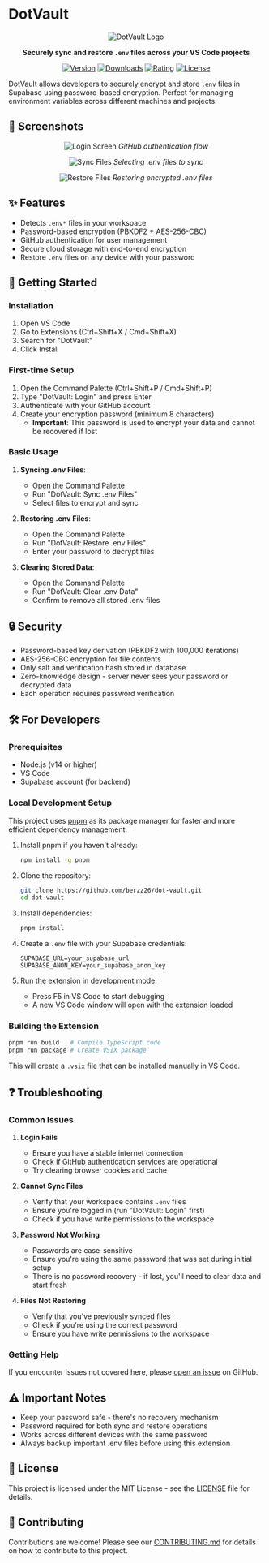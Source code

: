 # DotVault

<div align="center">
  
![DotVault Logo](https://via.placeholder.com/150x150.png?text=DotVault)

**Securely sync and restore `.env` files across your VS Code projects**

[![Version](https://img.shields.io/visual-studio-marketplace/v/AumTamboli.dot-vault)](https://marketplace.visualstudio.com/items?itemName=AumTamboli.dot-vault)
[![Downloads](https://img.shields.io/visual-studio-marketplace/d/AumTamboli.dot-vault)](https://marketplace.visualstudio.com/items?itemName=AumTamboli.dot-vault)
[![Rating](https://img.shields.io/visual-studio-marketplace/r/AumTamboli.dot-vault)](https://marketplace.visualstudio.com/items?itemName=AumTamboli.dot-vault)
[![License](https://img.shields.io/github/license/berzz26/dot-vault)](https://github.com/berzz26/dot-vault/blob/main/LICENSE)

</div>

DotVault allows developers to securely encrypt and store `.env` files in Supabase using password-based encryption. Perfect for managing environment variables across different machines and projects.

## 📸 Screenshots

<div align="center">
  
![Login Screen](https://via.placeholder.com/800x450.png?text=Login+Screen)
*GitHub authentication flow*

![Sync Files](https://via.placeholder.com/800x450.png?text=Sync+Files)
*Selecting .env files to sync*

![Restore Files](https://via.placeholder.com/800x450.png?text=Restore+Files)
*Restoring encrypted .env files*

</div>

## ✨ Features

- Detects `.env*` files in your workspace
- Password-based encryption (PBKDF2 + AES-256-CBC)
- GitHub authentication for user management
- Secure cloud storage with end-to-end encryption
- Restore `.env` files on any device with your password

## 🚀 Getting Started

### Installation

1. Open VS Code
2. Go to Extensions (Ctrl+Shift+X / Cmd+Shift+X)
3. Search for "DotVault"
4. Click Install

### First-time Setup

1. Open the Command Palette (Ctrl+Shift+P / Cmd+Shift+P)
2. Type "DotVault: Login" and press Enter
3. Authenticate with your GitHub account
4. Create your encryption password (minimum 8 characters)
   - **Important**: This password is used to encrypt your data and cannot be recovered if lost

### Basic Usage

1. **Syncing .env Files**:
   - Open the Command Palette
   - Run "DotVault: Sync .env Files"
   - Select files to encrypt and sync

2. **Restoring .env Files**:
   - Open the Command Palette
   - Run "DotVault: Restore .env Files"
   - Enter your password to decrypt files

3. **Clearing Stored Data**:
   - Open the Command Palette
   - Run "DotVault: Clear .env Data"
   - Confirm to remove all stored .env files

## 🔒 Security

- Password-based key derivation (PBKDF2 with 100,000 iterations)
- AES-256-CBC encryption for file contents
- Only salt and verification hash stored in database
- Zero-knowledge design - server never sees your password or decrypted data
- Each operation requires password verification

## 🛠️ For Developers

### Prerequisites

- Node.js (v14 or higher)
- VS Code
- Supabase account (for backend)

### Local Development Setup

This project uses [pnpm](https://pnpm.io/) as its package manager for faster and more efficient dependency management.

1. Install pnpm if you haven't already:
   ```bash
   npm install -g pnpm
   ```

2. Clone the repository:
   ```bash
   git clone https://github.com/berzz26/dot-vault.git
   cd dot-vault
   ```

3. Install dependencies:
   ```bash
   pnpm install
   ```

4. Create a `.env` file with your Supabase credentials:
   ```
   SUPABASE_URL=your_supabase_url
   SUPABASE_ANON_KEY=your_supabase_anon_key
   ```

5. Run the extension in development mode:
   - Press F5 in VS Code to start debugging
   - A new VS Code window will open with the extension loaded

### Building the Extension

```bash
pnpm run build   # Compile TypeScript code
pnpm run package # Create VSIX package
```

This will create a `.vsix` file that can be installed manually in VS Code.

## ❓ Troubleshooting

### Common Issues

1. **Login Fails**
   - Ensure you have a stable internet connection
   - Check if GitHub authentication services are operational
   - Try clearing browser cookies and cache

2. **Cannot Sync Files**
   - Verify that your workspace contains `.env` files
   - Ensure you're logged in (run "DotVault: Login" first)
   - Check if you have write permissions to the workspace

3. **Password Not Working**
   - Passwords are case-sensitive
   - Ensure you're using the same password that was set during initial setup
   - There is no password recovery - if lost, you'll need to clear data and start fresh

4. **Files Not Restoring**
   - Verify that you've previously synced files
   - Check if you're using the correct password
   - Ensure you have write permissions to the workspace

### Getting Help

If you encounter issues not covered here, please [open an issue](https://github.com/berzz26/dot-vault/issues/new) on GitHub.

## ⚠️ Important Notes

- Keep your password safe - there's no recovery mechanism
- Password required for both sync and restore operations
- Works across different devices with the same password
- Always backup important .env files before using this extension

## 📝 License

This project is licensed under the MIT License - see the [LICENSE](LICENSE) file for details.

## 🤝 Contributing

Contributions are welcome! Please see our [CONTRIBUTING.md](CONTRIBUTING.md) for details on how to contribute to this project.
